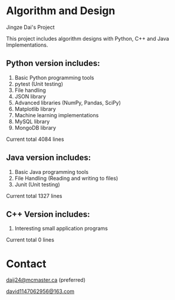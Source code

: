 # Algorithm and Design
Jingze Dai's Project

This project includes algorithm designs with Python, C++ and Java Implementations.

## Python version includes:

1. Basic Python programming tools
2. pytest (Unit testing)
3. File handling
4. JSON library
5. Advanced libraries (NumPy, Pandas, SciPy)
6. Matplotlib library
7. Machine learning implementations
8. MySQL library
9. MongoDB library

Current total 4084 lines

## Java version includes:

1. Basic Java programming tools
2. File Handling (Reading and writing to files)
3. Junit (Unit testing)

Current total 1327 lines

## C++ Version includes:
1. Interesting small application programs

Current total 0 lines

# Contact
daij24@mcmaster.ca
(preferred)

david1147062956@163.com
